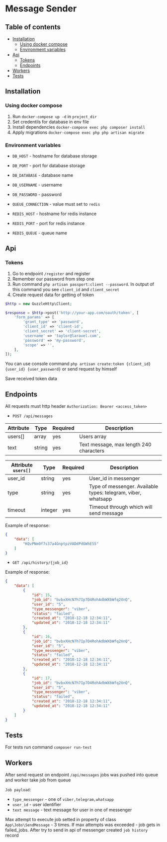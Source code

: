 # Message Sender

## Table of contents

- [Installation](#installation)
  - [Using docker compose](#using-docker-compose)
  - [Environment variables](#environment-variables)
- [Api](#api)
  - [Tokens](#tokens)
  - [Endpoints](#endpoints)
- [Workers](#workers)  
- [Tests](#tests)  

## Installation

### Using docker compose

1. Run `docker-compose up -d` in `project_dir`
2. Set credentils for database in env file
3. Install dependencies `docker-compose exec php composer install`
4. Apply migrations `docker-compose exec php php artisan migrate`

### Environment variables

- `DB_HOST` - hostname for database storage

- `DB_PORT` - port for database storage

- `DB_DATABASE` - database name

- `DB_USERNAME` - username

- `DB_PASSWORD` - password

- `QUEUE_CONNECTION` - value must set to `redis`

- `REDIS_HOST` - hostname for redis instance

- `REDIS_PORT` - port for redis instance

- `REDIS_QUEUE` - queue name





## Api

### Tokens

1. Go to endpoint `/register` and register
2. Remember our password from step one
3. Run command `php artisan passport:client --password`. In output of this command you see `client_id` and `client_secret`
4. Create request data for getting of token

```php
$http = new GuzzleHttp\Client;

$response = $http->post('http://your-app.com/oauth/token', [
    'form_params' => [
        'grant_type' => 'password',
        'client_id' => 'client-id',
        'client_secret' => 'client-secret',
        'username' => 'taylor@laravel.com',
        'password' => 'my-password',
        'scope' => '',
    ],
]);
```

You can use console command `php artisan create:token {client_id} {user_id} {user_password}` or send request by himself

Save received token data

## Endpoints

All requests must http header `Authorization: Bearer <access_token>`

* `POST /api/messages`

|   Attribute    |  Type     |  Required     | Description      |
|  ---  |  ---  |  ---  |  ---  |
|  users[]     |   array    |   yes    |    Users array   |
|  text     |   string    | yes      |   Text message, max length 240 characters    |

|  Attribute `users[]`     |  Type     |   Required    |   Description    |
|  ---  |  ---  |  ---  |  ---  |
| user_id     |    string   |    yes   |  User_id in messenger     |
|   type    |   string    |   yes    |   Type of messenger. Available types: telegram, viber, whatsapp    |
|   timeout    |   integer    |   yes    |   Timeout through which will send message    |


Example of response:

```json
{
    "data": [
        "KQvPNm0f7s37a4GnptpzVADdPdGWhE55"
    ]
}
```

* `GET /api/history/{job_id}`

Example of response:

```json
{
    "data": [
        {
            "id": 15,
            "job_id": "bvbxXHcN7h7Ip7D4RohAdbWXbWfq2XnQ",
            "user_id": "5",
            "type_messenger": "viber",
            "status": "failed",
            "created_at": "2018-12-18 12:34:11",
            "updated_at": "2018-12-18 12:34:11"
        },
        {
            "id": 16,
            "job_id": "bvbxXHcN7h7Ip7D4RohAdbWXbWfq2XnQ",
            "user_id": "5",
            "type_messenger": "viber",
            "status": "failed",
            "created_at": "2018-12-18 12:34:11",
            "updated_at": "2018-12-18 12:34:11"
        },
        {
            "id": 17,
            "job_id": "bvbxXHcN7h7Ip7D4RohAdbWXbWfq2XnQ",
            "user_id": "5",
            "type_messenger": "viber",
            "status": "failed",
            "created_at": "2018-12-18 12:34:11",
            "updated_at": "2018-12-18 12:34:11"
        }
    ]
}
```

## Tests

For tests run command `composer run-test`

## Workers

After send request on endpoint `/api/messages` jobs was pushed into queue
and worker take job from queue

`Job payload`:

 * `type_messenger` - one of `viber,telegram,whatsapp`
 * `user_id` - user identifier
 * `text message` - text message for user in one of messenger

 Max attempt to execute job setted in property of class `App\Jobs\SendMessage` - 3 times.
 If max attempts was exceeded - job gets in failed_jobs. After try to send in api of messenger created `job history` record



